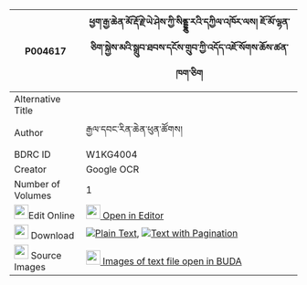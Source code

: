 |P004617|ཕྱག་རྒྱ་ཆེན་མོ་རྡོ་རྗེ་ཡེ་ཤེས་ཀྱི་སིནྡྷུ་རའི་དཀྱིལ་འཁོར་ལས། ཇོ་མོ་ལྷན་ཅིག་སྐྱེས་མའི་སྒྲུབ་ཐབས་དངོས་གྲུབ་ཀྱི་འདོད་འཇོ་སོགས་ཆོས་ཚན་ཁག་ཅིག 
| --- | --- 
|Alternative Title |
|Author| རྒྱལ་དབང་རིན་ཆེན་ཕུན་ཚོགས།
|BDRC ID | W1KG4004
|Creator | Google OCR
|Number of Volumes| 1
|<img width="25" src="https://img.icons8.com/color/25/000000/edit-property.png">Edit Online| [<img width="25" src="https://avatars.githubusercontent.com/u/45091458?s=200&v=4"> Open in Editor](http://editor.openpecha.org/P004617)
|<img width="25" src="https://img.icons8.com/fluent/48/000000/download-2.png"/>  Download | [![](https://img.icons8.com/color/20/000000/txt.png)Plain Text](https://github.com/Openpecha/P004617/releases/download/v1/chakgya_chen_mo_dorje_yeshe_ky_plain_P004617.zip), [![](https://img.icons8.com/color/20/000000/txt.png)Text with Pagination](https://github.com/Openpecha/P004617/releases/download/v1/chakgya_chen_mo_dorje_yeshe_ky_pages_P004617.zip)
|<img width="25" src="https://img.icons8.com/plasticine/100/000000/pictures-folder.png"/>  Source Images | [<img width="25" src="https://library.bdrc.io/icons/BUDA-small.svg"> Images of text file open in BUDA](https://library.bdrc.io/show/bdr:W1KG4004)